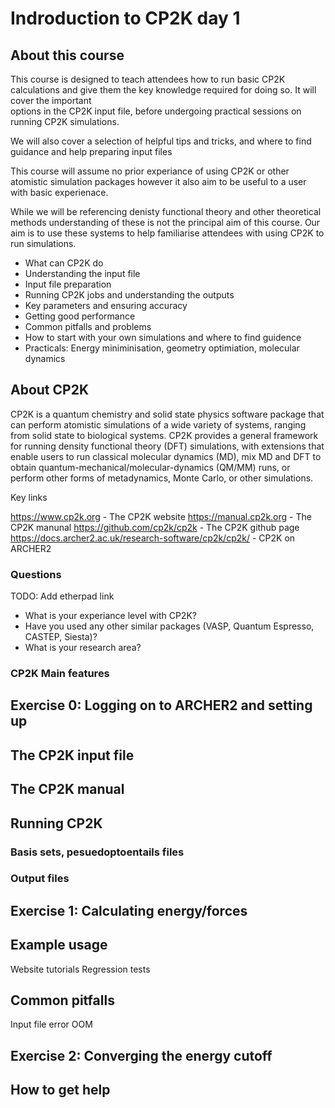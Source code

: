 # Indroduction to CP2K day 1

## About this course

This course is designed to teach attendees how to run basic CP2K calculations and give them the key knowledge
required for doing so. It will cover the important  
options in the CP2K input file, before undergoing practical sessions on running 
CP2K simulations. 

We will also cover a selection of helpful tips and tricks, and where to find guidance and
help preparing input files

This course will assume no prior experiance of using CP2K or other atomistic simulation packages
however it also aim to be useful to a user with basic experienace.

While we will be referencing denisty functional theory and other theoretical methods understanding of these is not the principal aim of this course.
Our aim is to use these systems to help familiarise attendees with using CP2K to run simulations. 

* What can CP2K do
* Understanding the input file
* Input file preparation
* Running CP2K jobs and understanding the outputs
* Key parameters and ensuring accuracy
* Getting good performance
* Common pitfalls and problems
* How to start with your own simulations and where to find guidence
* Practicals: Energy miniminisation, geometry optimiation, molecular dynamics

## About CP2K

CP2K is a quantum chemistry and solid state physics software package that can perform
atomistic simulations of a wide variety of systems, ranging from solid state to biological systems.
CP2K provides a general framework for running density functional theory (DFT) simulations, with
extensions that enable users to run classical molecular dynamics (MD), mix MD and DFT to obtain
quantum-mechanical/molecular-dynamics (QM/MM) runs, or perform other forms of metadynamics, Monte Carlo, or other simulations.

Key links

https://www.cp2k.org - The CP2K website
https://manual.cp2k.org -  The CP2K manunal
https://github.com/cp2k/cp2k -  The CP2K github page
https://docs.archer2.ac.uk/research-software/cp2k/cp2k/ - CP2K on ARCHER2


### Questions

TODO: Add etherpad link

* What is your experiance level with CP2K?
* Have you used any other similar packages (VASP, Quantum Espresso, CASTEP, Siesta)?
* What is your research area?

### CP2K Main features


## Exercise 0: Logging on to ARCHER2 and setting up



## The CP2K input file

## The CP2K manual

## Running CP2K

### Basis sets, pesuedoptoentails files

### Output files

## Exercise 1: Calculating energy/forces

## Example usage

Website tutorials
Regression tests

## Common pitfalls

Input file error
OOM

## Exercise 2: Converging the energy cutoff

## How to get help

